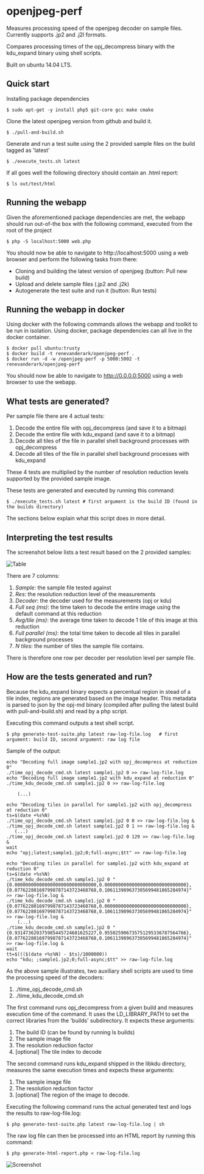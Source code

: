 # openjpeg-perf

Measures processing speed of the openjpeg decoder on sample files. Currently supports .jp2 and .j2l formats.

Compares processing times of the opj\_decompress binary with the kdu\_expand binary using shell scripts. 

Built on ubuntu 14.04 LTS.


Quick start
---

Installing package dependencies


	$ sudo apt-get -y install php5 git-core gcc make cmake


Clone the latest openjpeg version from github and build it.


	$ ./pull-and-build.sh


Generate and run a test suite using the 2 provided sample files on the build tagged as 'latest'


	$ ./execute_tests.sh latest


If all goes well the following directory should contain an .html report:


	$ ls out/test/html


Running the webapp
---

Given the aforementioned package dependencies are met, the webapp should run out-of-the box with the following command, executed from the root of the project


	$ php -S localhost:5000 web.php


You should now be able to navigate to http://localhost:5000 using a web browser and perform the following tasks from there:
- Cloning and building the latest version of openjpeg (button: Pull new build)
- Upload and delete sample files (.jp2 and .j2k)
- Autogenerate the test suite and run it (button: Run tests)


Running the webapp in docker
---
Using docker with the following commands allows the webapp and toolkit to be run in isolation. Using docker, package dependencies can all live in the docker container.

	$ docker pull ubuntu:trusty
	$ docker build -t renevanderark/openjpeg-perf .
	$ docker run -d -w /openjpeg-perf -p 5000:5002 -t renevanderark/openjpeg-perf

You should now be able to navigate to http://0.0.0.0:5000 using a web browser to use the webapp.


What tests are generated?
---
Per sample file there are 4 actual tests:

1. Decode the entire file with opj_decompress (and save it to a bitmap)
2. Decode the entire file with kdu_expand (and save it to a bitmap)
3. Decode all tiles of the file in parallel shell background processes with opj_decompress
4. Decode all tiles of the file in parallel shell background processes with kdu_expand

These 4 tests are multiplied by the number of resolution reduction levels supported by the provided sample image.

These tests are generated and executed by running this command:

	$ ./execute_tests.sh latest # first argument is the build ID (found in the builds directory)

The sections below explain what this script does in more detail.


Interpreting the test results
---

The screenshot below lists a test result based on the 2 provided samples:

![Table](https://raw.githubusercontent.com/renevanderark/openjpeg-perf/master/table.png)

There are 7 columns:

1. _Sample_: the sample file tested against
2. _Res_: the resolution reduction level of the measurements
3. _Decoder_: the decoder used for the measurements (opj or kdu)
4. _Full seq (ms)_: the time taken to decode the entire image using the default command at this reduction
5. _Avg/tile (ms)_: the average time taken to decode 1 tile of this image at this reduction
6. _Full parallel (ms)_: the total time taken to decode all tiles in parallel background processes
7. _N tiles_: the number of tiles the sample file contains.

There is therefore one row per decoder per resolution level per sample file.


How are the tests generated and run?
---
Because the kdu_expand binary expects a percentual region in stead of a tile index, regions are generated based on the image header.
This metadata is parsed to json by the opj-md binary (compiled after pulling the latest build with pull-and-build.sh) and read by a php script.

Executing this command outputs a test shell script.

	$ php generate-test-suite.php latest raw-log-file.log   # first argument: build ID, second argument: raw log file

Sample of the output:

	echo "Decoding full image sample1.jp2 with opj_decompress at reduction 0"
	./time_opj_decode_cmd.sh latest sample1.jp2 0 >> raw-log-file.log
	echo "Decoding full image sample1.jp2 with kdu_expand at reduction 0"
	./time_kdu_decode_cmd.sh sample1.jp2 0 >> raw-log-file.log

		(...)

	echo "Decoding tiles in parallel for sample1.jp2 with opj_decompress at reduction 0"
	ts=$(date +%s%N)
	./time_opj_decode_cmd.sh latest sample1.jp2 0 0 >> raw-log-file.log &
	./time_opj_decode_cmd.sh latest sample1.jp2 0 1 >> raw-log-file.log &
	   (...)
	./time_opj_decode_cmd.sh latest sample1.jp2 0 129 >> raw-log-file.log &
	wait
	echo "opj;latest;sample1.jp2;0;full-async;$tt" >> raw-log-file.log

	echo "Decoding tiles in parallel for sample1.jp2 with kdu_expand at reduction 0"
	ts=$(date +%s%N)
	./time_kdu_decode_cmd.sh sample1.jp2 0 "{0.000000000000000000000000000000,0.000000000000000000000000000000},{0.077622801697998787143723468768,0.106113989637305699481865284974}" >> raw-log-file.log &
	./time_kdu_decode_cmd.sh sample1.jp2 0 "{0.077622801697998787143723468768,0.000000000000000000000000000000},{0.077622801697998787143723468768,0.106113989637305699481865284974}" >> raw-log-file.log &
		(...)
	./time_kdu_decode_cmd.sh sample1.jp2 0 "{0.931473620375985445724681625227,0.955025906735751295336787564766},{0.077622801697998787143723468768,0.106113989637305699481865284974}" >> raw-log-file.log &
	wait
	tt=$((($(date +%s%N) - $ts)/1000000))
	echo "kdu; ;sample1.jp2;0;full-async;$tt" >> raw-log-file.log

As the above sample illustrates, two auxiliary shell scripts are used to time the processing speed of the decoders:

1. ./time\_opj_decode\_cmd.sh
2. ./time\_kdu_decode\_cmd.sh

The first command runs opj\_decompress from a given build and measures execution time of the command.
It uses the LD\_LIBRARY\_PATH to set the correct libraries from the 'builds' subdirectory.
It expects these arguments:

1. The build ID (can be found by running ls builds)
2. The sample image file
3. The resolution reduction factor
4. [optional] The tile index to decode

The second command runs kdu\_expand shipped in the libkdu directory, measures the same execution times and expects these arguments:

1. The sample image file
2. The resolution reduction factor
3. [optional] The region of the image to decode.

Executing the following command runs the actual generated test and logs the results to raw-log-file.log:
	
	$ php generate-test-suite.php latest raw-log-file.log | sh

The raw log file can then be processed into an HTML report by running this command:

	$ php generate-html-report.php < raw-log-file.log

![Screenshot](https://raw.githubusercontent.com/renevanderark/openjpeg-perf/master/screenshot.png)
